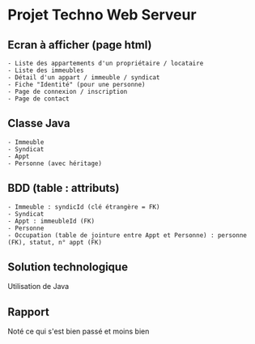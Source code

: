 # Projet Techno Web Serveur

## Ecran à afficher (page html)

	- Liste des appartements d'un propriétaire / locataire
	- Liste des immeubles
	- Détail d'un appart / immeuble / syndicat
	- Fiche "Identité" (pour une personne)
	- Page de connexion / inscription
	- Page de contact
	
## Classe Java

	- Immeuble
	- Syndicat
	- Appt
	- Personne (avec héritage)
	
## BDD (table : attributs)

	- Immeuble : syndicId (clé étrangère = FK)
	- Syndicat
	- Appt : immeubleId (FK)
	- Personne
	- Occupation (table de jointure entre Appt et Personne) : personne (FK), statut, n° appt (FK)
	
## Solution technologique

Utilisation de Java

## Rapport

Noté ce qui s'est bien passé et moins bien
